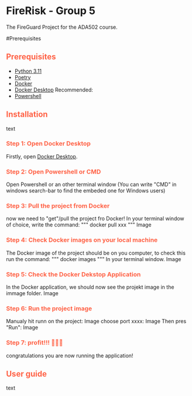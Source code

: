 # FireRisk - Group 5

The FireGuard Project for the ADA502 course.

#Prerequisites

## <span style="color:tomato"> Prerequisites </span>
* [Python 3.11](https://www.python.org/downloads/)
* [Poetry](https://python-poetry.org/docs/#installation)
* [Docker](https://docs.docker.com/get-docker/)
* [Docker Desktop]([https://docs.docker.com/get-docker/](https://www.docker.com/products/docker-desktop/))
Recommended:
* [Powershell]([https://docs.docker.com/get-docker/](https://github.com/PowerShell/PowerShell/releases/tag/v7.4.1))

## <span style="color:tomato"> Installation </span>

text

### <span style="color:tomato">Step 1: Open Docker Desktop</span>

Firstly, open [Docker Desktop](https://www.docker.com/products/docker-desktop/).

### <span style="color:tomato">Step 2: Open Powershell or CMD</span>
Open Powershell or an other terminal window 
(You can write "CMD" in windows search-bar to find the embeded one for Windows users)

### <span style="color:tomato">Step 3: Pull the project from Docker</span>
now we need to "get"/pull the project fro Docker!
In your terminal window of choice, write the command:
"""
docker pull xxx
"""
Image

### <span style="color:tomato">Step 4: Check Docker images on your local machine</span>
The Docker image of the project should be on you computer, to check this run the command:
"""
docker images
"""
In your terminal window.
Image

### <span style="color:tomato">Step 5: Check the Docker Dekstop Application</span>
In the Docker application, we should now see the projekt image in the immage folder.
Image

### <span style="color:tomato">Step 6: Run the project image</span>
Manualy hit runn on the project:
Image
choose port xxxx:
Image
Then pres "Run":
Image

### <span style="color:tomato">Step 7: profit!!! 🎉🥳🎂</span>
congratulations you are now running the application!

## <span style="color:tomato"> User guide </span>

text
